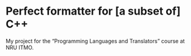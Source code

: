 Perfect formatter for [a subset of] C++
========================================

My project for the “Programming Languages and Translators” course at NRU ITMO.
